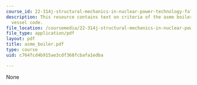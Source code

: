 ```yaml
---
course_id: 22-314j-structural-mechanics-in-nuclear-power-technology-fall-2006
description: This resource contains text on criteria of the asme boiler and pressure
  vessel code.
file_location: /coursemedia/22-314j-structural-mechanics-in-nuclear-power-technology-fall-2006/c764fcd4b915ae3cdf368fcbafa1edba_asme_boiler.pdf
file_type: application/pdf
layout: pdf
title: asme_boiler.pdf
type: course
uid: c764fcd4b915ae3cdf368fcbafa1edba

---
```

None